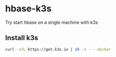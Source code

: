 # hbase-k3s
Try start hbase on a single machine with k3s

## Install k3s
```sh
curl -sfL https://get.k3s.io | sh -s - --docker
```
